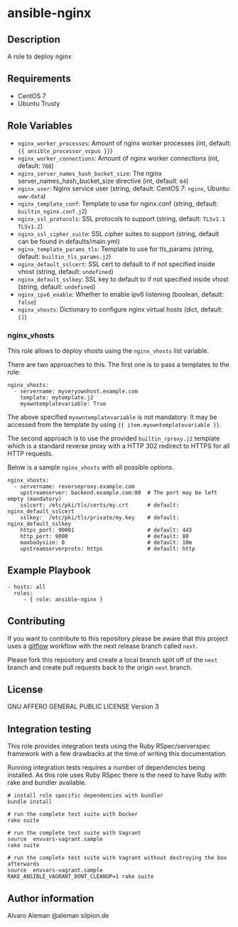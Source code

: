# ansible-nginx

## Description

A role to deploy nginx

## Requirements

* CentOS 7
* Ubuntu Trusty


## Role Variables

* ``nginx_worker_processes``: Amount of nginx worker processes (int, default: ``{{ ansible_processor_vcpus }}``)
* ``nginx_worker_connections``: Amount of nginx worker connections (int, default: ``768``)
* ``nginx_server_names_hash_bucket_size``: The nginx server_names_hash_bucket_size directive (int, default: ``64``)
* ``nginx_user``: Nginx service user (string, default: CentOS 7: ``nginx``, Ubuntu: ``www-data``)
* ``nginx_template_conf``: Template to use for nginx.conf (string, default: ``builtin_nginx.conf.j2``)
* ``nginx_ssl_protocols``: SSL protocols to support (string, default: ``TLSv1.1 TLSv1.2``)
* ``nginx_ssl_cipher_suite``: SSL cipher suites to support (string, default can be found in defaults/main.yml)
* ``nginx_template_params_tls``: Template to use for tls_params (string, default: ``builtin_tls_params.j2``)
* ``nginx_default_sslcert``: SSL cert to default to if not specified inside vhost (string, default: ``undefined``)
* ``nginx_default_sslkey``: SSL key to default to if not specified inside vhost (string, default: ``undefined``)
* ``nginx_ipv6_enable``: Whether to enable ipv6 listening (boolean, default: ``false``)
* ``nginx_vhosts``: Dictionary to configure nginx virtual hosts (dict, default: ``[]``)

### nginx_vhosts

This role allows to deploy vhosts using the ``nginx_vhosts`` list variable.

There are two approaches to this. The first one is to pass a templates to the role:

    nginx_vhosts:
      - servername: myveryownhost.example.com
        template: mytemplate.j2
        myowntemplatevariable: True

The above specified ``myowntemplatevariable`` is not mandatory. It may be accessed
from the template by using ``{{ item.myowntemplatevariable }}``.

The second approach is to use the provided ``builtin_rproxy.j2`` template which is
a standard reverse proxy with a HTTP 302 redirect to HTTPS for all HTTP requests.

Below is a sample ``nginx_vhosts`` with all possible options.

    nginx_vhosts:
      - servername: reverseproxy.example.com
        upstreamserver: backend.example.com:80  # The port may be left empty (mandatory)
        sslcert: /etc/pki/tls/certs/my.crt      # default: nginx_default_sslcert
        sslkey:  /etc/pki/tls/private/my.key    # default: nginx_default_sslkey
        https_port: 90001                       # default: 443
        http_port: 9000                         # default: 80
        maxbodysize: 0                          # default: 10m
        upstreamserverproto: https              # default: http

## Example Playbook

    - hosts: all
      roles:
         - { role: ansible-nginx }

## Contributing

If you want to contribute to this repository please be aware that this
project uses a [gitflow](http://nvie.com/posts/a-successful-git-branching-model/)
workflow with the next release branch called ``next``.

Please fork this repository and create a local branch split off of the ``next``
branch and create pull requests back to the origin ``next`` branch.

## License

GNU AFFERO GENERAL PUBLIC LICENSE Version 3

## Integration testing

This role provides integration tests using the Ruby RSpec/serverspec framework
with a few drawbacks at the time of writing this documentation.

Running integration tests requires a number of dependencies being
installed. As this role uses Ruby RSpec there is the need to have
Ruby with rake and bundler available.

    # install role specific dependencies with bundler
    bundle install

<!-- -->

    # run the complete test suite with Docker
    rake suite

<!-- -->

    # run the complete test suite with Vagrant
    source  envvars-vagrant.sample
    rake suite

    # run the complete test suite with Vagrant without destroying the box afterwards
    source  envvars-vagrant.sample
    RAKE_ANSIBLE_VAGRANT_DONT_CLEANUP=1 rake suite


## Author information

Alvaro Aleman @aleman silpion.de


<!-- vim: set nofen ts=4 sw=4 et: -->
